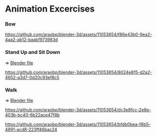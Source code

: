 # Animation Excercises

### Bow

https://github.com/araobp/blender-3d/assets/11053654/f86e43b0-9ea2-4aa2-ab12-baabf973983d

### Stand Up and Sit Down

=> [Blender file](./woman_in_sweater.blend)

https://github.com/araobp/blender-3d/assets/11053654/8024e815-d2a2-4652-a3d7-0d20c93ef8c5

### Walk

=> [Blender file](./woman_walking.blend)

https://github.com/araobp/blender-3d/assets/11053654/dc3e8fcc-2e8e-403b-bc40-6b22ace47f8b

https://github.com/araobp/blender-3d/assets/11053654/bfdb0bea-f8b5-4891-acd8-223ff46bac24


